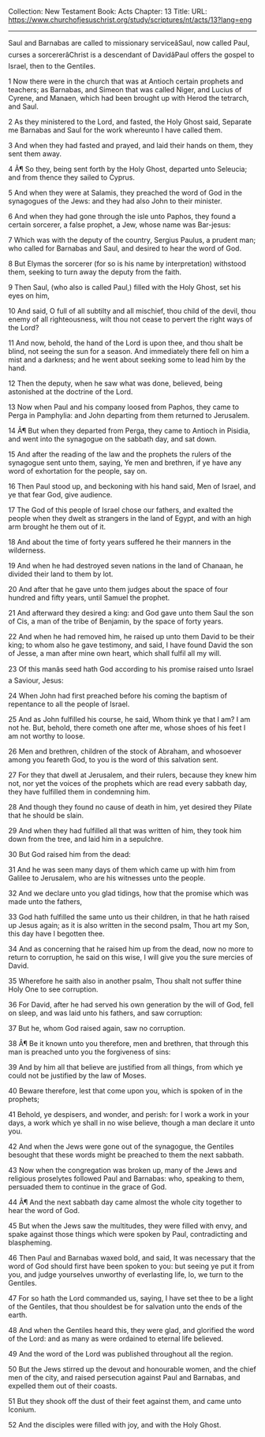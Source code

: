 Collection: New Testament
Book: Acts
Chapter: 13
Title: 
URL: https://www.churchofjesuschrist.org/study/scriptures/nt/acts/13?lang=eng

---

Saul and Barnabas are called to missionary serviceâSaul, now called Paul, curses a sorcererâChrist is a descendant of DavidâPaul offers the gospel to Israel, then to the Gentiles.

1 Now there were in the church that was at Antioch certain prophets and teachers; as Barnabas, and Simeon that was called Niger, and Lucius of Cyrene, and Manaen, which had been brought up with Herod the tetrarch, and Saul.

2 As they ministered to the Lord, and fasted, the Holy Ghost said, Separate me Barnabas and Saul for the work whereunto I have called them.

3 And when they had fasted and prayed, and laid their hands on them, they sent them away.

4 Â¶ So they, being sent forth by the Holy Ghost, departed unto Seleucia; and from thence they sailed to Cyprus.

5 And when they were at Salamis, they preached the word of God in the synagogues of the Jews: and they had also John to their minister.

6 And when they had gone through the isle unto Paphos, they found a certain sorcerer, a false prophet, a Jew, whose name was Bar-jesus:

7 Which was with the deputy of the country, Sergius Paulus, a prudent man; who called for Barnabas and Saul, and desired to hear the word of God.

8 But Elymas the sorcerer (for so is his name by interpretation) withstood them, seeking to turn away the deputy from the faith.

9 Then Saul, (who also is called Paul,) filled with the Holy Ghost, set his eyes on him,

10 And said, O full of all subtilty and all mischief, thou child of the devil, thou enemy of all righteousness, wilt thou not cease to pervert the right ways of the Lord?

11 And now, behold, the hand of the Lord is upon thee, and thou shalt be blind, not seeing the sun for a season. And immediately there fell on him a mist and a darkness; and he went about seeking some to lead him by the hand.

12 Then the deputy, when he saw what was done, believed, being astonished at the doctrine of the Lord.

13 Now when Paul and his company loosed from Paphos, they came to Perga in Pamphylia: and John departing from them returned to Jerusalem.

14 Â¶ But when they departed from Perga, they came to Antioch in Pisidia, and went into the synagogue on the sabbath day, and sat down.

15 And after the reading of the law and the prophets the rulers of the synagogue sent unto them, saying, Ye men and brethren, if ye have any word of exhortation for the people, say on.

16 Then Paul stood up, and beckoning with his hand said, Men of Israel, and ye that fear God, give audience.

17 The God of this people of Israel chose our fathers, and exalted the people when they dwelt as strangers in the land of Egypt, and with an high arm brought he them out of it.

18 And about the time of forty years suffered he their manners in the wilderness.

19 And when he had destroyed seven nations in the land of Chanaan, he divided their land to them by lot.

20 And after that he gave unto them judges about the space of four hundred and fifty years, until Samuel the prophet.

21 And afterward they desired a king: and God gave unto them Saul the son of Cis, a man of the tribe of Benjamin, by the space of forty years.

22 And when he had removed him, he raised up unto them David to be their king; to whom also he gave testimony, and said, I have found David the son of Jesse, a man after mine own heart, which shall fulfil all my will.

23 Of this manâs seed hath God according to his promise raised unto Israel a Saviour, Jesus:

24 When John had first preached before his coming the baptism of repentance to all the people of Israel.

25 And as John fulfilled his course, he said, Whom think ye that I am? I am not he. But, behold, there cometh one after me, whose shoes of his feet I am not worthy to loose.

26 Men and brethren, children of the stock of Abraham, and whosoever among you feareth God, to you is the word of this salvation sent.

27 For they that dwell at Jerusalem, and their rulers, because they knew him not, nor yet the voices of the prophets which are read every sabbath day, they have fulfilled them in condemning him.

28 And though they found no cause of death in him, yet desired they Pilate that he should be slain.

29 And when they had fulfilled all that was written of him, they took him down from the tree, and laid him in a sepulchre.

30 But God raised him from the dead:

31 And he was seen many days of them which came up with him from Galilee to Jerusalem, who are his witnesses unto the people.

32 And we declare unto you glad tidings, how that the promise which was made unto the fathers,

33 God hath fulfilled the same unto us their children, in that he hath raised up Jesus again; as it is also written in the second psalm, Thou art my Son, this day have I begotten thee.

34 And as concerning that he raised him up from the dead, now no more to return to corruption, he said on this wise, I will give you the sure mercies of David.

35 Wherefore he saith also in another psalm, Thou shalt not suffer thine Holy One to see corruption.

36 For David, after he had served his own generation by the will of God, fell on sleep, and was laid unto his fathers, and saw corruption:

37 But he, whom God raised again, saw no corruption.

38 Â¶ Be it known unto you therefore, men and brethren, that through this man is preached unto you the forgiveness of sins:

39 And by him all that believe are justified from all things, from which ye could not be justified by the law of Moses.

40 Beware therefore, lest that come upon you, which is spoken of in the prophets;

41 Behold, ye despisers, and wonder, and perish: for I work a work in your days, a work which ye shall in no wise believe, though a man declare it unto you.

42 And when the Jews were gone out of the synagogue, the Gentiles besought that these words might be preached to them the next sabbath.

43 Now when the congregation was broken up, many of the Jews and religious proselytes followed Paul and Barnabas: who, speaking to them, persuaded them to continue in the grace of God.

44 Â¶ And the next sabbath day came almost the whole city together to hear the word of God.

45 But when the Jews saw the multitudes, they were filled with envy, and spake against those things which were spoken by Paul, contradicting and blaspheming.

46 Then Paul and Barnabas waxed bold, and said, It was necessary that the word of God should first have been spoken to you: but seeing ye put it from you, and judge yourselves unworthy of everlasting life, lo, we turn to the Gentiles.

47 For so hath the Lord commanded us, saying, I have set thee to be a light of the Gentiles, that thou shouldest be for salvation unto the ends of the earth.

48 And when the Gentiles heard this, they were glad, and glorified the word of the Lord: and as many as were ordained to eternal life believed.

49 And the word of the Lord was published throughout all the region.

50 But the Jews stirred up the devout and honourable women, and the chief men of the city, and raised persecution against Paul and Barnabas, and expelled them out of their coasts.

51 But they shook off the dust of their feet against them, and came unto Iconium.

52 And the disciples were filled with joy, and with the Holy Ghost.
